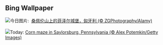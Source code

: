 ## Bing Wallpaper
![](https://www.bing.com/th?id=OHR.FuzerCastle_ZH-CN5485191349_UHD.jpg&w=1000)今日图片: &nbsp;[桑佩伦山上的菲泽尔城堡，匈牙利 (© ZGPhotography/Alamy)](https://www.bing.com/th?id=OHR.FuzerCastle_ZH-CN5485191349_UHD.jpg)
<br><br/>
![](https://www.bing.com/th?id=OHR.PoconosMaze_EN-US4210947594_UHD.jpg&w=1000)Today: [Corn maze in Saylorsburg, Pennsylvania (© Alex Potemkin/Getty Images)](https://www.bing.com/th?id=OHR.PoconosMaze_EN-US4210947594_UHD.jpg)
<br><br/>
